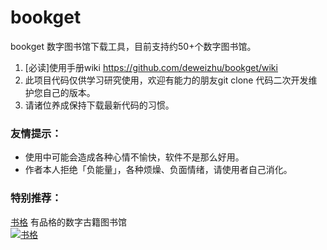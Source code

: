 # bookget

bookget 数字图书馆下载工具，目前支持约50+个数字图书馆。 

1. [必读]使用手册wiki https://github.com/deweizhu/bookget/wiki
2. 此项目代码仅供学习研究使用，欢迎有能力的朋友git clone 代码二次开发维护您自己的版本。
3. 请诸位养成保持下载最新代码的习惯。
   
### 友情提示：

- 使用中可能会造成各种心情不愉快，软件不是那么好用。
- 作者本人拒绝「负能量」，各种烦燥、负面情绪，请使用者自己消化。

### 特别推荐：  
[书格](https://new.shuge.org/) 有品格的数字古籍图书馆   
[![书格](https://new.shuge.org/wp-content/themes/artview/images/layout/logo.png "书格")](https://new.shuge.org/)



